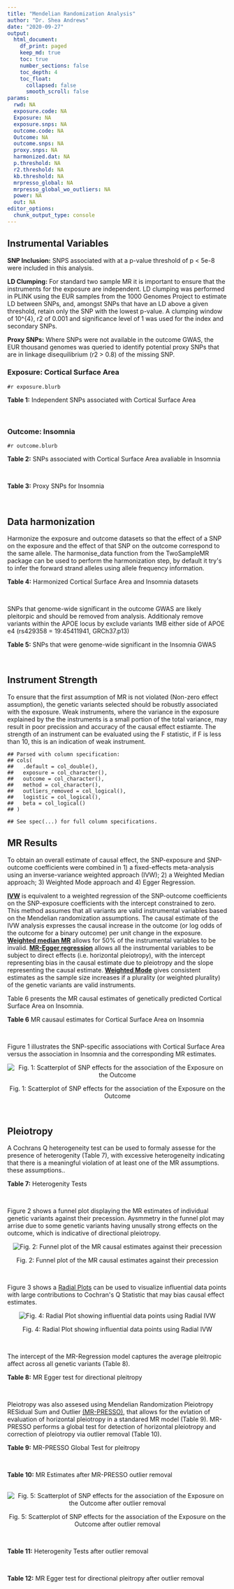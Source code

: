```yaml
---
title: "Mendelian Randomization Analysis"
author: "Dr. Shea Andrews"
date: "2020-09-27"
output:
  html_document:
    df_print: paged
    keep_md: true
    toc: true
    number_sections: false
    toc_depth: 4
    toc_float:
      collapsed: false
      smooth_scroll: false
params:
  rwd: NA
  exposure.code: NA
  Exposure: NA
  exposure.snps: NA
  outcome.code: NA
  Outcome: NA
  outcome.snps: NA
  proxy.snps: NA
  harmonized.dat: NA
  p.threshold: NA
  r2.threshold: NA
  kb.threshold: NA
  mrpresso_global: NA
  mrpresso_global_wo_outliers: NA
  power: NA
  out: NA
editor_options:
  chunk_output_type: console
---
```







## Instrumental Variables
**SNP Inclusion:** SNPS associated with at a p-value threshold of p < 5e-8 were included in this analysis.
<br>

**LD Clumping:** For standard two sample MR it is important to ensure that the instruments for the exposure are independent. LD clumping was performed in PLINK using the EUR samples from the 1000 Genomes Project to estimate LD between SNPs, and, amongst SNPs that have an LD above a given threshold, retain only the SNP with the lowest p-value. A clumping window of 10^{4}, r2 of 0.001 and significance level of 1 was used for the index and secondary SNPs.
<br>

**Proxy SNPs:** Where SNPs were not available in the outcome GWAS, the EUR thousand genomes was queried to identify potential proxy SNPs that are in linkage disequilibrium (r2 > 0.8) of the missing SNP.
<br>

### Exposure: Cortical Surface Area
`#r exposure.blurb`
<br>

**Table 1:** Independent SNPs associated with Cortical Surface Area
<div data-pagedtable="false">
  <script data-pagedtable-source type="application/json">
{"columns":[{"label":["SNP"],"name":[1],"type":["chr"],"align":["left"]},{"label":["CHROM"],"name":[2],"type":["dbl"],"align":["right"]},{"label":["POS"],"name":[3],"type":["dbl"],"align":["right"]},{"label":["REF"],"name":[4],"type":["chr"],"align":["left"]},{"label":["ALT"],"name":[5],"type":["chr"],"align":["left"]},{"label":["AF"],"name":[6],"type":["dbl"],"align":["right"]},{"label":["BETA"],"name":[7],"type":["dbl"],"align":["right"]},{"label":["SE"],"name":[8],"type":["dbl"],"align":["right"]},{"label":["Z"],"name":[9],"type":["dbl"],"align":["right"]},{"label":["P"],"name":[10],"type":["dbl"],"align":["right"]},{"label":["N"],"name":[11],"type":["dbl"],"align":["right"]},{"label":["TRAIT"],"name":[12],"type":["chr"],"align":["left"]}],"data":[{"1":"rs12630663","2":"3","3":"28007315","4":"T","5":"C","6":"0.4117","7":"632.8110","8":"111.2125","9":"5.690110","10":"1.270e-08","11":"32176","12":"Cortical_Surface_Area"},{"1":"rs34464850","2":"3","3":"141721762","4":"G","5":"C","6":"0.1534","7":"1233.1854","8":"152.7201","9":"8.074807","10":"6.758e-16","11":"31984","12":"Cortical_Surface_Area"},{"1":"rs2301718","2":"4","3":"106009763","4":"G","5":"A","6":"0.2269","7":"737.2212","8":"132.3556","9":"5.570004","10":"2.547e-08","11":"32176","12":"Cortical_Surface_Area"},{"1":"rs386424","2":"5","3":"81092787","4":"T","5":"G","6":"0.3008","7":"656.5430","8":"120.0422","9":"5.469270","10":"4.519e-08","11":"32176","12":"Cortical_Surface_Area"},{"1":"rs7715167","2":"5","3":"170778824","4":"T","5":"C","6":"0.6143","7":"662.7540","8":"119.1375","9":"5.562930","10":"2.653e-08","11":"32068","12":"Cortical_Surface_Area"},{"1":"rs2802295","2":"6","3":"108926496","4":"A","5":"G","6":"0.6207","7":"714.5850","8":"112.9897","9":"6.324340","10":"2.543e-10","11":"32176","12":"Cortical_Surface_Area"},{"1":"rs11759026","2":"6","3":"126792095","4":"A","5":"G","6":"0.2376","7":"1301.5200","8":"134.6156","9":"9.668420","10":"4.106e-22","11":"31907","12":"Cortical_Surface_Area"},{"1":"rs12357321","2":"10","3":"21790476","4":"G","5":"A","6":"0.3206","7":"-698.7452","8":"119.6461","9":"-5.840100","10":"5.217e-09","11":"32176","12":"Cortical_Surface_Area"},{"1":"rs1628768","2":"10","3":"105012994","4":"T","5":"C","6":"0.2386","7":"972.9780","8":"132.0048","9":"7.370780","10":"1.696e-13","11":"32176","12":"Cortical_Surface_Area"},{"1":"rs10876864","2":"12","3":"56401085","4":"G","5":"A","6":"0.5774","7":"-628.5901","8":"112.6859","9":"-5.578250","10":"2.430e-08","11":"31319","12":"Cortical_Surface_Area"},{"1":"rs10878349","2":"12","3":"66327632","4":"A","5":"G","6":"0.5100","7":"-1039.9900","8":"110.4866","9":"-9.412850","10":"4.829e-21","11":"32176","12":"Cortical_Surface_Area"},{"1":"rs79600142","2":"17","3":"43897722","4":"T","5":"C","6":"0.2198","7":"-1696.8300","8":"143.2730","9":"-11.843300","10":"2.331e-32","11":"29435","12":"Cortical_Surface_Area"}],"options":{"columns":{"min":{},"max":[10]},"rows":{"min":[10],"max":[10]},"pages":{}}}
  </script>
</div>
<br>

### Outcome: Insomnia
`#r outcome.blurb`
<br>

**Table 2:** SNPs associated with Cortical Surface Area avaliable in Insomnia
<div data-pagedtable="false">
  <script data-pagedtable-source type="application/json">
{"columns":[{"label":["SNP"],"name":[1],"type":["chr"],"align":["left"]},{"label":["CHROM"],"name":[2],"type":["dbl"],"align":["right"]},{"label":["POS"],"name":[3],"type":["dbl"],"align":["right"]},{"label":["REF"],"name":[4],"type":["chr"],"align":["left"]},{"label":["ALT"],"name":[5],"type":["chr"],"align":["left"]},{"label":["AF"],"name":[6],"type":["dbl"],"align":["right"]},{"label":["BETA"],"name":[7],"type":["dbl"],"align":["right"]},{"label":["SE"],"name":[8],"type":["dbl"],"align":["right"]},{"label":["Z"],"name":[9],"type":["dbl"],"align":["right"]},{"label":["P"],"name":[10],"type":["dbl"],"align":["right"]},{"label":["N"],"name":[11],"type":["dbl"],"align":["right"]},{"label":["TRAIT"],"name":[12],"type":["chr"],"align":["left"]}],"data":[{"1":"rs12630663","2":"3","3":"28007315","4":"T","5":"C","6":"0.374819","7":"1.033510e-03","8":"0.0008677692","9":"1.191","10":"2.338e-01","11":"1326797","12":"Insomnia_Symptoms"},{"1":"rs34464850","2":"3","3":"141721762","4":"G","5":"C","6":"0.151809","7":"-7.291637e-05","8":"0.0008680520","9":"-0.084","10":"9.332e-01","11":"1329560","12":"Insomnia_Symptoms"},{"1":"rs2301718","2":"4","3":"106009763","4":"G","5":"A","6":"0.281329","7":"-6.838907e-04","8":"0.0008700899","9":"-0.786","10":"4.316e-01","11":"1320626","12":"Insomnia_Symptoms"},{"1":"rs386424","2":"5","3":"81092787","4":"T","5":"G","6":"0.354704","7":"3.544970e-03","8":"0.0008656815","9":"4.095","10":"4.219e-05","11":"1327976","12":"Insomnia_Symptoms"},{"1":"rs7715167","2":"5","3":"170778824","4":"T","5":"C","6":"0.649726","7":"-3.150380e-03","8":"0.0008650143","9":"-3.642","10":"2.701e-04","11":"1330800","12":"Insomnia_Symptoms"},{"1":"rs2802295","2":"6","3":"108926496","4":"A","5":"G","6":"0.561291","7":"-2.254610e-03","8":"0.0008664921","9":"-2.602","10":"9.256e-03","11":"1328056","12":"Insomnia_Symptoms"},{"1":"rs11759026","2":"6","3":"126792095","4":"A","5":"G","6":"0.226251","7":"-2.732530e-03","8":"0.0008663688","9":"-3.154","10":"1.609e-03","11":"1327471","12":"Insomnia_Symptoms"},{"1":"rs12357321","2":"10","3":"21790476","4":"G","5":"A","6":"0.305707","7":"4.680887e-03","8":"0.0008681170","9":"5.392","10":"6.985e-08","11":"1318348","12":"Insomnia_Symptoms"},{"1":"rs1628768","2":"10","3":"105012994","4":"T","5":"C","6":"0.216795","7":"-2.440750e-03","8":"0.0008664371","9":"-2.817","10":"4.849e-03","11":"1327848","12":"Insomnia_Symptoms"},{"1":"rs10876864","2":"12","3":"56401085","4":"G","5":"A","6":"0.610867","7":"1.843449e-03","8":"0.0008658757","9":"2.129","10":"3.329e-02","11":"1330800","12":"Insomnia_Symptoms"},{"1":"rs10878349","2":"12","3":"66327632","4":"A","5":"G","6":"0.467672","7":"5.167530e-03","8":"0.0008645697","9":"5.977","10":"2.267e-09","11":"1328248","12":"Insomnia_Symptoms"},{"1":"rs79600142","2":"17","3":"43897722","4":"T","5":"C","6":"0.148256","7":"2.844460e-04","8":"0.0008672140","9":"0.328","10":"7.432e-01","11":"1330747","12":"Insomnia_Symptoms"}],"options":{"columns":{"min":{},"max":[10]},"rows":{"min":[10],"max":[10]},"pages":{}}}
  </script>
</div>
<br>

**Table 3:** Proxy SNPs for Insomnia
<div data-pagedtable="false">
  <script data-pagedtable-source type="application/json">
{"columns":[{"label":["proxy.outcome"],"name":[1],"type":["lgl"],"align":["right"]},{"label":["target_snp"],"name":[2],"type":["lgl"],"align":["right"]},{"label":["proxy_snp"],"name":[3],"type":["lgl"],"align":["right"]},{"label":["ld.r2"],"name":[4],"type":["lgl"],"align":["right"]},{"label":["Dprime"],"name":[5],"type":["lgl"],"align":["right"]},{"label":["ref.proxy"],"name":[6],"type":["lgl"],"align":["right"]},{"label":["alt.proxy"],"name":[7],"type":["lgl"],"align":["right"]},{"label":["CHROM"],"name":[8],"type":["lgl"],"align":["right"]},{"label":["POS"],"name":[9],"type":["lgl"],"align":["right"]},{"label":["ALT.proxy"],"name":[10],"type":["lgl"],"align":["right"]},{"label":["REF.proxy"],"name":[11],"type":["lgl"],"align":["right"]},{"label":["AF"],"name":[12],"type":["lgl"],"align":["right"]},{"label":["BETA"],"name":[13],"type":["lgl"],"align":["right"]},{"label":["SE"],"name":[14],"type":["lgl"],"align":["right"]},{"label":["P"],"name":[15],"type":["lgl"],"align":["right"]},{"label":["N"],"name":[16],"type":["lgl"],"align":["right"]},{"label":["ref"],"name":[17],"type":["lgl"],"align":["right"]},{"label":["alt"],"name":[18],"type":["lgl"],"align":["right"]},{"label":["ALT"],"name":[19],"type":["lgl"],"align":["right"]},{"label":["REF"],"name":[20],"type":["lgl"],"align":["right"]},{"label":["PHASE"],"name":[21],"type":["lgl"],"align":["right"]}],"data":[{"1":"NA","2":"NA","3":"NA","4":"NA","5":"NA","6":"NA","7":"NA","8":"NA","9":"NA","10":"NA","11":"NA","12":"NA","13":"NA","14":"NA","15":"NA","16":"NA","17":"NA","18":"NA","19":"NA","20":"NA","21":"NA"}],"options":{"columns":{"min":{},"max":[10]},"rows":{"min":[10],"max":[10]},"pages":{}}}
  </script>
</div>
<br>

## Data harmonization
Harmonize the exposure and outcome datasets so that the effect of a SNP on the exposure and the effect of that SNP on the outcome correspond to the same allele. The harmonise_data function from the TwoSampleMR package can be used to perform the harmonization step, by default it try's to infer the forward strand alleles using allele frequency information.
<br>

**Table 4:** Harmonized Cortical Surface Area and Insomnia datasets
<div data-pagedtable="false">
  <script data-pagedtable-source type="application/json">
{"columns":[{"label":["SNP"],"name":[1],"type":["chr"],"align":["left"]},{"label":["effect_allele.exposure"],"name":[2],"type":["chr"],"align":["left"]},{"label":["other_allele.exposure"],"name":[3],"type":["chr"],"align":["left"]},{"label":["effect_allele.outcome"],"name":[4],"type":["chr"],"align":["left"]},{"label":["other_allele.outcome"],"name":[5],"type":["chr"],"align":["left"]},{"label":["beta.exposure"],"name":[6],"type":["dbl"],"align":["right"]},{"label":["beta.outcome"],"name":[7],"type":["dbl"],"align":["right"]},{"label":["eaf.exposure"],"name":[8],"type":["dbl"],"align":["right"]},{"label":["eaf.outcome"],"name":[9],"type":["dbl"],"align":["right"]},{"label":["remove"],"name":[10],"type":["lgl"],"align":["right"]},{"label":["palindromic"],"name":[11],"type":["lgl"],"align":["right"]},{"label":["ambiguous"],"name":[12],"type":["lgl"],"align":["right"]},{"label":["id.outcome"],"name":[13],"type":["chr"],"align":["left"]},{"label":["chr.outcome"],"name":[14],"type":["dbl"],"align":["right"]},{"label":["pos.outcome"],"name":[15],"type":["dbl"],"align":["right"]},{"label":["se.outcome"],"name":[16],"type":["dbl"],"align":["right"]},{"label":["z.outcome"],"name":[17],"type":["dbl"],"align":["right"]},{"label":["pval.outcome"],"name":[18],"type":["dbl"],"align":["right"]},{"label":["samplesize.outcome"],"name":[19],"type":["dbl"],"align":["right"]},{"label":["outcome"],"name":[20],"type":["chr"],"align":["left"]},{"label":["mr_keep.outcome"],"name":[21],"type":["lgl"],"align":["right"]},{"label":["pval_origin.outcome"],"name":[22],"type":["chr"],"align":["left"]},{"label":["chr.exposure"],"name":[23],"type":["dbl"],"align":["right"]},{"label":["pos.exposure"],"name":[24],"type":["dbl"],"align":["right"]},{"label":["se.exposure"],"name":[25],"type":["dbl"],"align":["right"]},{"label":["z.exposure"],"name":[26],"type":["dbl"],"align":["right"]},{"label":["pval.exposure"],"name":[27],"type":["dbl"],"align":["right"]},{"label":["samplesize.exposure"],"name":[28],"type":["dbl"],"align":["right"]},{"label":["exposure"],"name":[29],"type":["chr"],"align":["left"]},{"label":["mr_keep.exposure"],"name":[30],"type":["lgl"],"align":["right"]},{"label":["pval_origin.exposure"],"name":[31],"type":["chr"],"align":["left"]},{"label":["id.exposure"],"name":[32],"type":["chr"],"align":["left"]},{"label":["action"],"name":[33],"type":["dbl"],"align":["right"]},{"label":["mr_keep"],"name":[34],"type":["lgl"],"align":["right"]},{"label":["pt"],"name":[35],"type":["dbl"],"align":["right"]},{"label":["pleitropy_keep"],"name":[36],"type":["lgl"],"align":["right"]},{"label":["mrpresso_RSSobs"],"name":[37],"type":["dbl"],"align":["right"]},{"label":["mrpresso_pval"],"name":[38],"type":["chr"],"align":["left"]},{"label":["mrpresso_keep"],"name":[39],"type":["lgl"],"align":["right"]}],"data":[{"1":"rs10876864","2":"A","3":"G","4":"A","5":"G","6":"-628.5901","7":"1.843449e-03","8":"0.5774","9":"0.610867","10":"FALSE","11":"FALSE","12":"FALSE","13":"miz4HH","14":"12","15":"56401085","16":"0.0008658757","17":"2.129","18":"3.329e-02","19":"1330800","20":"Jansen2018insomnia23andMe","21":"TRUE","22":"reported","23":"12","24":"56401085","25":"112.6859","26":"-5.578250","27":"2.430e-08","28":"31319","29":"Grasby2020surfarea","30":"TRUE","31":"reported","32":"2kWqiF","33":"2","34":"TRUE","35":"5e-08","36":"TRUE","37":"1.303360e-06","38":"1","39":"TRUE"},{"1":"rs10878349","2":"G","3":"A","4":"G","5":"A","6":"-1039.9900","7":"5.167530e-03","8":"0.5100","9":"0.467672","10":"FALSE","11":"FALSE","12":"FALSE","13":"miz4HH","14":"12","15":"66327632","16":"0.0008645697","17":"5.977","18":"2.267e-09","19":"1328248","20":"Jansen2018insomnia23andMe","21":"TRUE","22":"reported","23":"12","24":"66327632","25":"110.4866","26":"-9.412850","27":"4.829e-21","28":"32176","29":"Grasby2020surfarea","30":"TRUE","31":"reported","32":"2kWqiF","33":"2","34":"TRUE","35":"5e-08","36":"FALSE","37":"NA","38":"NA","39":"NA"},{"1":"rs11759026","2":"G","3":"A","4":"G","5":"A","6":"1301.5200","7":"-2.732530e-03","8":"0.2376","9":"0.226251","10":"FALSE","11":"FALSE","12":"FALSE","13":"miz4HH","14":"6","15":"126792095","16":"0.0008663688","17":"-3.154","18":"1.609e-03","19":"1327471","20":"Jansen2018insomnia23andMe","21":"TRUE","22":"reported","23":"6","24":"126792095","25":"134.6156","26":"9.668420","27":"4.106e-22","28":"31907","29":"Grasby2020surfarea","30":"TRUE","31":"reported","32":"2kWqiF","33":"2","34":"TRUE","35":"5e-08","36":"TRUE","37":"2.027059e-06","38":"1","39":"TRUE"},{"1":"rs12357321","2":"A","3":"G","4":"A","5":"G","6":"-698.7452","7":"4.680887e-03","8":"0.3206","9":"0.305707","10":"FALSE","11":"FALSE","12":"FALSE","13":"miz4HH","14":"10","15":"21790476","16":"0.0008681170","17":"5.392","18":"6.985e-08","19":"1318348","20":"Jansen2018insomnia23andMe","21":"TRUE","22":"reported","23":"10","24":"21790476","25":"119.6461","26":"-5.840100","27":"5.217e-09","28":"32176","29":"Grasby2020surfarea","30":"TRUE","31":"reported","32":"2kWqiF","33":"2","34":"TRUE","35":"5e-08","36":"TRUE","37":"1.635303e-05","38":"<0.0011","39":"FALSE"},{"1":"rs12630663","2":"C","3":"T","4":"C","5":"T","6":"632.8110","7":"1.033510e-03","8":"0.4117","9":"0.374819","10":"FALSE","11":"FALSE","12":"FALSE","13":"miz4HH","14":"3","15":"28007315","16":"0.0008677692","17":"1.191","18":"2.338e-01","19":"1326797","20":"Jansen2018insomnia23andMe","21":"TRUE","22":"reported","23":"3","24":"28007315","25":"111.2125","26":"5.690110","27":"1.270e-08","28":"32176","29":"Grasby2020surfarea","30":"TRUE","31":"reported","32":"2kWqiF","33":"2","34":"TRUE","35":"5e-08","36":"TRUE","37":"3.448078e-06","38":"0.4092","39":"TRUE"},{"1":"rs1628768","2":"C","3":"T","4":"C","5":"T","6":"972.9780","7":"-2.440750e-03","8":"0.2386","9":"0.216795","10":"FALSE","11":"FALSE","12":"FALSE","13":"miz4HH","14":"10","15":"105012994","16":"0.0008664371","17":"-2.817","18":"4.849e-03","19":"1327848","20":"Jansen2018insomnia23andMe","21":"TRUE","22":"reported","23":"10","24":"105012994","25":"132.0048","26":"7.370780","27":"1.696e-13","28":"32176","29":"Grasby2020surfarea","30":"TRUE","31":"reported","32":"2kWqiF","33":"2","34":"TRUE","35":"5e-08","36":"TRUE","37":"2.008566e-06","38":"1","39":"TRUE"},{"1":"rs2301718","2":"A","3":"G","4":"A","5":"G","6":"737.2212","7":"-6.838907e-04","8":"0.2269","9":"0.281329","10":"FALSE","11":"FALSE","12":"FALSE","13":"miz4HH","14":"4","15":"106009763","16":"0.0008700899","17":"-0.786","18":"4.316e-01","19":"1320626","20":"Jansen2018insomnia23andMe","21":"TRUE","22":"reported","23":"4","24":"106009763","25":"132.3556","26":"5.570004","27":"2.547e-08","28":"32176","29":"Grasby2020surfarea","30":"TRUE","31":"reported","32":"2kWqiF","33":"2","34":"TRUE","35":"5e-08","36":"TRUE","37":"4.063304e-08","38":"1","39":"TRUE"},{"1":"rs2802295","2":"G","3":"A","4":"G","5":"A","6":"714.5850","7":"-2.254610e-03","8":"0.6207","9":"0.561291","10":"FALSE","11":"FALSE","12":"FALSE","13":"miz4HH","14":"6","15":"108926496","16":"0.0008664921","17":"-2.602","18":"9.256e-03","19":"1328056","20":"Jansen2018insomnia23andMe","21":"TRUE","22":"reported","23":"6","24":"108926496","25":"112.9897","26":"6.324340","27":"2.543e-10","28":"32176","29":"Grasby2020surfarea","30":"TRUE","31":"reported","32":"2kWqiF","33":"2","34":"TRUE","35":"5e-08","36":"TRUE","37":"2.191841e-06","38":"0.9647","39":"TRUE"},{"1":"rs34464850","2":"C","3":"G","4":"C","5":"G","6":"1233.1854","7":"-7.291637e-05","8":"0.1534","9":"0.151809","10":"FALSE","11":"TRUE","12":"FALSE","13":"miz4HH","14":"3","15":"141721762","16":"0.0008680520","17":"-0.084","18":"9.332e-01","19":"1329560","20":"Jansen2018insomnia23andMe","21":"TRUE","22":"reported","23":"3","24":"141721762","25":"152.7201","26":"8.074807","27":"6.758e-16","28":"31984","29":"Grasby2020surfarea","30":"TRUE","31":"reported","32":"2kWqiF","33":"2","34":"TRUE","35":"5e-08","36":"TRUE","37":"2.663865e-06","38":"0.8789","39":"TRUE"},{"1":"rs386424","2":"G","3":"T","4":"G","5":"T","6":"656.5430","7":"3.544970e-03","8":"0.3008","9":"0.354704","10":"FALSE","11":"FALSE","12":"FALSE","13":"miz4HH","14":"5","15":"81092787","16":"0.0008656815","17":"4.095","18":"4.219e-05","19":"1327976","20":"Jansen2018insomnia23andMe","21":"TRUE","22":"reported","23":"5","24":"81092787","25":"120.0422","26":"5.469270","27":"4.519e-08","28":"32176","29":"Grasby2020surfarea","30":"TRUE","31":"reported","32":"2kWqiF","33":"2","34":"TRUE","35":"5e-08","36":"TRUE","37":"2.038141e-05","38":"<0.0011","39":"FALSE"},{"1":"rs7715167","2":"C","3":"T","4":"C","5":"T","6":"662.7540","7":"-3.150380e-03","8":"0.6143","9":"0.649726","10":"FALSE","11":"FALSE","12":"FALSE","13":"miz4HH","14":"5","15":"170778824","16":"0.0008650143","17":"-3.642","18":"2.701e-04","19":"1330800","20":"Jansen2018insomnia23andMe","21":"TRUE","22":"reported","23":"5","24":"170778824","25":"119.1375","26":"5.562930","27":"2.653e-08","28":"32068","29":"Grasby2020surfarea","30":"TRUE","31":"reported","32":"2kWqiF","33":"2","34":"TRUE","35":"5e-08","36":"TRUE","37":"6.102278e-06","38":"0.0539","39":"TRUE"},{"1":"rs79600142","2":"C","3":"T","4":"C","5":"T","6":"-1696.8300","7":"2.844460e-04","8":"0.2198","9":"0.148256","10":"FALSE","11":"FALSE","12":"FALSE","13":"miz4HH","14":"17","15":"43897722","16":"0.0008672140","17":"0.328","18":"7.432e-01","19":"1330747","20":"Jansen2018insomnia23andMe","21":"TRUE","22":"reported","23":"17","24":"43897722","25":"143.2730","26":"-11.843300","27":"2.331e-32","28":"29435","29":"Grasby2020surfarea","30":"TRUE","31":"reported","32":"2kWqiF","33":"2","34":"TRUE","35":"5e-08","36":"TRUE","37":"5.781469e-06","38":"0.3135","39":"TRUE"}],"options":{"columns":{"min":{},"max":[10]},"rows":{"min":[10],"max":[10]},"pages":{}}}
  </script>
</div>
<br>

SNPs that genome-wide significant in the outcome GWAS are likely pleitorpic and should be removed from analysis. Additionaly remove variants within the APOE locus by exclude variants 1MB either side of APOE e4 (rs429358 = 19:45411941, GRCh37.p13)
<br>


**Table 5:** SNPs that were genome-wide significant in the Insomnia GWAS
<div data-pagedtable="false">
  <script data-pagedtable-source type="application/json">
{"columns":[{"label":["SNP"],"name":[1],"type":["chr"],"align":["left"]},{"label":["chr.outcome"],"name":[2],"type":["dbl"],"align":["right"]},{"label":["pos.outcome"],"name":[3],"type":["dbl"],"align":["right"]},{"label":["pval.exposure"],"name":[4],"type":["dbl"],"align":["right"]},{"label":["pval.outcome"],"name":[5],"type":["dbl"],"align":["right"]}],"data":[{"1":"rs10878349","2":"12","3":"66327632","4":"4.829e-21","5":"2.267e-09"}],"options":{"columns":{"min":{},"max":[10]},"rows":{"min":[10],"max":[10]},"pages":{}}}
  </script>
</div>
<br>


## Instrument Strength
To ensure that the first assumption of MR is not violated (Non-zero effect assumption), the genetic variants selected should be robustly associated with the exposure. Weak instruments, where the variance in the exposure explained by the the instruments is a small portion of the total variance, may result in poor precission and accuracy of the causal effect estiamte. The strength of an instrument can be evaluated using the F statistic, if F is less than 10, this is an indication of weak instrument.


```
## Parsed with column specification:
## cols(
##   .default = col_double(),
##   exposure = col_character(),
##   outcome = col_character(),
##   method = col_character(),
##   outliers_removed = col_logical(),
##   logistic = col_logical(),
##   beta = col_logical()
## )
```

```
## See spec(...) for full column specifications.
```

<div data-pagedtable="false">
  <script data-pagedtable-source type="application/json">
{"columns":[{"label":["outliers_removed"],"name":[1],"type":["lgl"],"align":["right"]},{"label":["pve.exposure"],"name":[2],"type":["dbl"],"align":["right"]},{"label":["F"],"name":[3],"type":["dbl"],"align":["right"]},{"label":["Alpha"],"name":[4],"type":["dbl"],"align":["right"]},{"label":["NCP"],"name":[5],"type":["dbl"],"align":["right"]},{"label":["Power"],"name":[6],"type":["dbl"],"align":["right"]}],"data":[{"1":"FALSE","2":"0.01722786","3":"53.70035","4":"0.05","5":"1.465789","6":"0.2276089"},{"1":"TRUE","2":"0.01532379","3":"58.27031","4":"0.05","5":"1.360051","6":"0.2145555"}],"options":{"columns":{"min":{},"max":[10]},"rows":{"min":[10],"max":[10]},"pages":{}}}
  </script>
</div>

##  MR Results
To obtain an overall estimate of causal effect, the SNP-exposure and SNP-outcome coefficients were combined in 1) a fixed-effects meta-analysis using an inverse-variance weighted approach (IVW); 2) a Weighted Median approach; 3) Weighted Mode approach and 4) Egger Regression.


[**IVW**](https://doi.org/10.1002/gepi.21758) is equivalent to a weighted regression of the SNP-outcome coefficients on the SNP-exposure coefficients with the intercept constrained to zero. This method assumes that all variants are valid instrumental variables based on the Mendelian randomization assumptions. The causal estimate of the IVW analysis expresses the causal increase in the outcome (or log odds of the outcome for a binary outcome) per unit change in the exposure. [**Weighted median MR**](https://doi.org/10.1002/gepi.21965) allows for 50% of the instrumental variables to be invalid. [**MR-Egger regression**](https://doi.org/10.1093/ije/dyw220) allows all the instrumental variables to be subject to direct effects (i.e. horizontal pleiotropy), with the intercept representing bias in the causal estimate due to pleiotropy and the slope representing the causal estimate. [**Weighted Mode**](https://doi.org/10.1093/ije/dyx102) gives consistent estimates as the sample size increases if a plurality (or weighted plurality) of the genetic variants are valid instruments.
<br>



Table 6 presents the MR causal estimates of genetically predicted Cortical Surface Area on Insomnia.
<br>

**Table 6** MR causaul estimates for Cortical Surface Area on Insomnia
<div data-pagedtable="false">
  <script data-pagedtable-source type="application/json">
{"columns":[{"label":["id.exposure"],"name":[1],"type":["chr"],"align":["left"]},{"label":["id.outcome"],"name":[2],"type":["chr"],"align":["left"]},{"label":["outcome"],"name":[3],"type":["fctr"],"align":["left"]},{"label":["exposure"],"name":[4],"type":["fctr"],"align":["left"]},{"label":["method"],"name":[5],"type":["fctr"],"align":["left"]},{"label":["nsnp"],"name":[6],"type":["int"],"align":["right"]},{"label":["b"],"name":[7],"type":["dbl"],"align":["right"]},{"label":["se"],"name":[8],"type":["dbl"],"align":["right"]},{"label":["pval"],"name":[9],"type":["dbl"],"align":["right"]}],"data":[{"1":"2kWqiF","2":"miz4HH","3":"Jansen2018insomnia23andMe","4":"Grasby2020surfarea","5":"Inverse variance weighted (fixed effects)","6":"11","7":"-1.186687e-06","8":"2.708503e-07","9":"0.0000117952"},{"1":"2kWqiF","2":"miz4HH","3":"Jansen2018insomnia23andMe","4":"Grasby2020surfarea","5":"Weighted median","6":"11","7":"-6.291192e-07","8":"4.389836e-07","9":"0.1518215720"},{"1":"2kWqiF","2":"miz4HH","3":"Jansen2018insomnia23andMe","4":"Grasby2020surfarea","5":"Weighted mode","6":"11","7":"-7.982152e-07","8":"4.095644e-07","9":"0.0798890023"},{"1":"2kWqiF","2":"miz4HH","3":"Jansen2018insomnia23andMe","4":"Grasby2020surfarea","5":"MR Egger","6":"11","7":"7.428652e-08","8":"2.113778e-06","9":"0.9727320719"}],"options":{"columns":{"min":{},"max":[10]},"rows":{"min":[10],"max":[10]},"pages":{}}}
  </script>
</div>
<br>

Figure 1 illustrates the SNP-specific associations with Cortical Surface Area versus the association in Insomnia and the corresponding MR estimates.
<br>

<div class="figure" style="text-align: center">
<img src="/sc/arion/projects/LOAD/shea/Projects/MR_ADPhenome/results/MR_ADbidir/Grasby2020surfarea/Jansen2018insomnia23andMe/Grasby2020surfarea_5e-8_Jansen2018insomnia23andMe_MR_Analaysis_files/figure-html/scatter_plot-1.png" alt="Fig. 1: Scatterplot of SNP effects for the association of the Exposure on the Outcome"  />
<p class="caption">Fig. 1: Scatterplot of SNP effects for the association of the Exposure on the Outcome</p>
</div>
<br>


## Pleiotropy
A Cochrans Q heterogeneity test can be used to formaly assesse for the presence of heterogenity (Table 7), with excessive heterogeneity indicating that there is a meaningful violation of at least one of the MR assumptions.
these assumptions..
<br>

**Table 7:** Heterogenity Tests
<div data-pagedtable="false">
  <script data-pagedtable-source type="application/json">
{"columns":[{"label":["id.exposure"],"name":[1],"type":["chr"],"align":["left"]},{"label":["id.outcome"],"name":[2],"type":["chr"],"align":["left"]},{"label":["outcome"],"name":[3],"type":["fctr"],"align":["left"]},{"label":["exposure"],"name":[4],"type":["fctr"],"align":["left"]},{"label":["method"],"name":[5],"type":["fctr"],"align":["left"]},{"label":["Q"],"name":[6],"type":["dbl"],"align":["right"]},{"label":["Q_df"],"name":[7],"type":["dbl"],"align":["right"]},{"label":["Q_pval"],"name":[8],"type":["dbl"],"align":["right"]}],"data":[{"1":"2kWqiF","2":"miz4HH","3":"Jansen2018insomnia23andMe","4":"Grasby2020surfarea","5":"MR Egger","6":"68.16954","7":"9","8":"3.475585e-11"},{"1":"2kWqiF","2":"miz4HH","3":"Jansen2018insomnia23andMe","4":"Grasby2020surfarea","5":"Inverse variance weighted","6":"71.24788","7":"10","8":"2.544359e-11"}],"options":{"columns":{"min":{},"max":[10]},"rows":{"min":[10],"max":[10]},"pages":{}}}
  </script>
</div>
<br>

Figure 2 shows a funnel plot displaying the MR estimates of individual genetic variants against their precession. Aysmmetry in the funnel plot may arrise due to some genetic variants having unusally strong effects on the outcome, which is indicative of directional pleiotropy.
<br>

<div class="figure" style="text-align: center">
<img src="/sc/arion/projects/LOAD/shea/Projects/MR_ADPhenome/results/MR_ADbidir/Grasby2020surfarea/Jansen2018insomnia23andMe/Grasby2020surfarea_5e-8_Jansen2018insomnia23andMe_MR_Analaysis_files/figure-html/funnel_plot-1.png" alt="Fig. 2: Funnel plot of the MR causal estimates against their precession"  />
<p class="caption">Fig. 2: Funnel plot of the MR causal estimates against their precession</p>
</div>
<br>

Figure 3 shows a [Radial Plots](https://github.com/WSpiller/RadialMR) can be used to visualize influential data points with large contributions to Cochran's Q Statistic that may bias causal effect estimates.



<div class="figure" style="text-align: center">
<img src="/sc/arion/projects/LOAD/shea/Projects/MR_ADPhenome/results/MR_ADbidir/Grasby2020surfarea/Jansen2018insomnia23andMe/Grasby2020surfarea_5e-8_Jansen2018insomnia23andMe_MR_Analaysis_files/figure-html/Radial_Plot-1.png" alt="Fig. 4: Radial Plot showing influential data points using Radial IVW"  />
<p class="caption">Fig. 4: Radial Plot showing influential data points using Radial IVW</p>
</div>
<br>

The intercept of the MR-Regression model captures the average pleitropic affect across all genetic variants (Table 8).
<br>

**Table 8:** MR Egger test for directional pleitropy
<div data-pagedtable="false">
  <script data-pagedtable-source type="application/json">
{"columns":[{"label":["id.exposure"],"name":[1],"type":["chr"],"align":["left"]},{"label":["id.outcome"],"name":[2],"type":["chr"],"align":["left"]},{"label":["outcome"],"name":[3],"type":["fctr"],"align":["left"]},{"label":["exposure"],"name":[4],"type":["fctr"],"align":["left"]},{"label":["egger_intercept"],"name":[5],"type":["dbl"],"align":["right"]},{"label":["se"],"name":[6],"type":["dbl"],"align":["right"]},{"label":["pval"],"name":[7],"type":["dbl"],"align":["right"]}],"data":[{"1":"2kWqiF","2":"miz4HH","3":"Jansen2018insomnia23andMe","4":"Grasby2020surfarea","5":"-0.001300591","6":"0.002040122","7":"0.5396726"}],"options":{"columns":{"min":{},"max":[10]},"rows":{"min":[10],"max":[10]},"pages":{}}}
  </script>
</div>
<br>

Pleiotropy was also assesed using Mendelian Randomization Pleiotropy RESidual Sum and Outlier [(MR-PRESSO)](https://doi.org/10.1038/s41588-018-0099-7), that allows for the evlation of evaluation of horizontal pleiotropy in a standared MR model (Table 9). MR-PRESSO performs a global test for detection of horizontal pleiotropy and correction of pleiotropy via outlier removal (Table 10).
<br>

**Table 9:** MR-PRESSO Global Test for pleitropy
<div data-pagedtable="false">
  <script data-pagedtable-source type="application/json">
{"columns":[{"label":["id.exposure"],"name":[1],"type":["chr"],"align":["left"]},{"label":["id.outcome"],"name":[2],"type":["chr"],"align":["left"]},{"label":["outcome"],"name":[3],"type":["chr"],"align":["left"]},{"label":["exposure"],"name":[4],"type":["chr"],"align":["left"]},{"label":["pt"],"name":[5],"type":["dbl"],"align":["right"]},{"label":["outliers_removed"],"name":[6],"type":["lgl"],"align":["right"]},{"label":["n_outliers"],"name":[7],"type":["dbl"],"align":["right"]},{"label":["RSSobs"],"name":[8],"type":["dbl"],"align":["right"]},{"label":["pval"],"name":[9],"type":["chr"],"align":["left"]}],"data":[{"1":"2kWqiF","2":"miz4HH","3":"Jansen2018insomnia23andMe","4":"Grasby2020surfarea","5":"5e-08","6":"FALSE","7":"2","8":"82.9406","9":"<1e-04"}],"options":{"columns":{"min":{},"max":[10]},"rows":{"min":[10],"max":[10]},"pages":{}}}
  </script>
</div>
<br>


**Table 10:** MR Estimates after MR-PRESSO outlier removal
<div data-pagedtable="false">
  <script data-pagedtable-source type="application/json">
{"columns":[{"label":["id.exposure"],"name":[1],"type":["chr"],"align":["left"]},{"label":["id.outcome"],"name":[2],"type":["chr"],"align":["left"]},{"label":["outcome"],"name":[3],"type":["fctr"],"align":["left"]},{"label":["exposure"],"name":[4],"type":["fctr"],"align":["left"]},{"label":["method"],"name":[5],"type":["fctr"],"align":["left"]},{"label":["nsnp"],"name":[6],"type":["int"],"align":["right"]},{"label":["b"],"name":[7],"type":["dbl"],"align":["right"]},{"label":["se"],"name":[8],"type":["dbl"],"align":["right"]},{"label":["pval"],"name":[9],"type":["dbl"],"align":["right"]}],"data":[{"1":"2kWqiF","2":"miz4HH","3":"Jansen2018insomnia23andMe","4":"Grasby2020surfarea","5":"Inverse variance weighted (fixed effects)","6":"9","7":"-1.204181e-06","8":"2.838850e-07","9":"2.217436e-05"},{"1":"2kWqiF","2":"miz4HH","3":"Jansen2018insomnia23andMe","4":"Grasby2020surfarea","5":"Weighted median","6":"9","7":"-6.322796e-07","8":"4.392420e-07","9":"1.500149e-01"},{"1":"2kWqiF","2":"miz4HH","3":"Jansen2018insomnia23andMe","4":"Grasby2020surfarea","5":"Weighted mode","6":"9","7":"-3.801672e-07","8":"4.711484e-07","9":"4.430526e-01"},{"1":"2kWqiF","2":"miz4HH","3":"Jansen2018insomnia23andMe","4":"Grasby2020surfarea","5":"MR Egger","6":"9","7":"5.585106e-07","8":"1.407335e-06","9":"7.032942e-01"}],"options":{"columns":{"min":{},"max":[10]},"rows":{"min":[10],"max":[10]},"pages":{}}}
  </script>
</div>
<br>

<div class="figure" style="text-align: center">
<img src="/sc/arion/projects/LOAD/shea/Projects/MR_ADPhenome/results/MR_ADbidir/Grasby2020surfarea/Jansen2018insomnia23andMe/Grasby2020surfarea_5e-8_Jansen2018insomnia23andMe_MR_Analaysis_files/figure-html/scatter_plot_outlier-1.png" alt="Fig. 5: Scatterplot of SNP effects for the association of the Exposure on the Outcome after outlier removal"  />
<p class="caption">Fig. 5: Scatterplot of SNP effects for the association of the Exposure on the Outcome after outlier removal</p>
</div>
<br>

**Table 11:** Heterogenity Tests after outlier removal
<div data-pagedtable="false">
  <script data-pagedtable-source type="application/json">
{"columns":[{"label":["id.exposure"],"name":[1],"type":["chr"],"align":["left"]},{"label":["id.outcome"],"name":[2],"type":["chr"],"align":["left"]},{"label":["outcome"],"name":[3],"type":["fctr"],"align":["left"]},{"label":["exposure"],"name":[4],"type":["fctr"],"align":["left"]},{"label":["method"],"name":[5],"type":["fctr"],"align":["left"]},{"label":["Q"],"name":[6],"type":["dbl"],"align":["right"]},{"label":["Q_df"],"name":[7],"type":["dbl"],"align":["right"]},{"label":["Q_pval"],"name":[8],"type":["dbl"],"align":["right"]}],"data":[{"1":"2kWqiF","2":"miz4HH","3":"Jansen2018insomnia23andMe","4":"Grasby2020surfarea","5":"MR Egger","6":"21.19195","7":"7","8":"0.0034962066"},{"1":"2kWqiF","2":"miz4HH","3":"Jansen2018insomnia23andMe","4":"Grasby2020surfarea","5":"Inverse variance weighted","6":"26.60850","7":"8","8":"0.0008258386"}],"options":{"columns":{"min":{},"max":[10]},"rows":{"min":[10],"max":[10]},"pages":{}}}
  </script>
</div>
<br>

**Table 12:** MR Egger test for directional pleitropy after outlier removal
<div data-pagedtable="false">
  <script data-pagedtable-source type="application/json">
{"columns":[{"label":["id.exposure"],"name":[1],"type":["chr"],"align":["left"]},{"label":["id.outcome"],"name":[2],"type":["chr"],"align":["left"]},{"label":["outcome"],"name":[3],"type":["fctr"],"align":["left"]},{"label":["exposure"],"name":[4],"type":["fctr"],"align":["left"]},{"label":["egger_intercept"],"name":[5],"type":["dbl"],"align":["right"]},{"label":["se"],"name":[6],"type":["dbl"],"align":["right"]},{"label":["pval"],"name":[7],"type":["dbl"],"align":["right"]}],"data":[{"1":"2kWqiF","2":"miz4HH","3":"Jansen2018insomnia23andMe","4":"Grasby2020surfarea","5":"-0.001916433","6":"0.001432744","7":"0.2228513"}],"options":{"columns":{"min":{},"max":[10]},"rows":{"min":[10],"max":[10]},"pages":{}}}
  </script>
</div>
<br>
